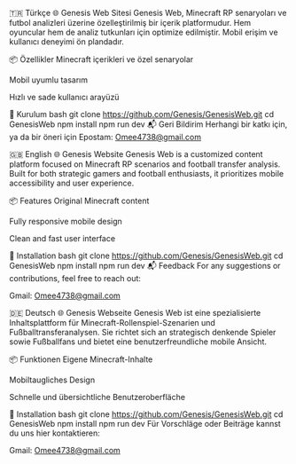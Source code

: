 🇹🇷 Türkçe
🌐 Genesis Web Sitesi
Genesis Web, Minecraft RP senaryoları ve futbol analizleri üzerine özelleştirilmiş bir içerik platformudur. Hem oyuncular hem de analiz tutkunları için optimize edilmiştir. Mobil erişim ve kullanıcı deneyimi ön plandadır.

📦 Özellikler
Minecraft içerikleri ve özel senaryolar

Mobil uyumlu tasarım

Hızlı ve sade kullanıcı arayüzü

🚀 Kurulum
bash
git clone https://github.com/Genesis/GenesisWeb.git
cd GenesisWeb
npm install
npm run dev
📬 Geri Bildirim
Herhangi bir katkı için, ya da bir öneri için
Epostam: Omee4738@gmail.com


🇬🇧 English
🌐 Genesis Website
Genesis Web is a customized content platform focused on Minecraft RP scenarios and football transfer analysis. Built for both strategic gamers and football enthusiasts, it prioritizes mobile accessibility and user experience.

📦 Features
Original Minecraft content

Fully responsive mobile design

Clean and fast user interface

🚀 Installation
bash
git clone https://github.com/Genesis/GenesisWeb.git
cd GenesisWeb
npm install
npm run dev
📬 Feedback
For any suggestions or contributions, feel free to reach out:

Gmail: Omee4738@gmail.com

🇩🇪 Deutsch
🌐 Genesis Webseite
Genesis Web ist eine spezialisierte Inhaltsplattform für Minecraft-Rollenspiel-Szenarien und Fußballtransferanalysen. Sie richtet sich an strategisch denkende Spieler sowie Fußballfans und bietet eine benutzerfreundliche mobile Ansicht.

📦 Funktionen
Eigene Minecraft-Inhalte

Mobiltaugliches Design

Schnelle und übersichtliche Benutzeroberfläche

🚀 Installation
bash
git clone https://github.com/Genesis/GenesisWeb.git
cd GenesisWeb
npm install
npm run dev
Für Vorschläge oder Beiträge kannst du uns hier kontaktieren:

Gmail: Omee4738@gmail.com


